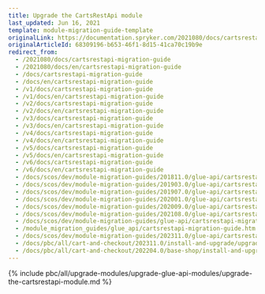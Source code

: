 ```yaml
---
title: Upgrade the CartsRestApi module
last_updated: Jun 16, 2021
template: module-migration-guide-template
originalLink: https://documentation.spryker.com/2021080/docs/cartsrestapi-migration-guide
originalArticleId: 68309196-b653-46f1-8d15-41ca70c19b9e
redirect_from:
  - /2021080/docs/cartsrestapi-migration-guide
  - /2021080/docs/en/cartsrestapi-migration-guide
  - /docs/cartsrestapi-migration-guide
  - /docs/en/cartsrestapi-migration-guide
  - /v1/docs/cartsrestapi-migration-guide
  - /v1/docs/en/cartsrestapi-migration-guide
  - /v2/docs/cartsrestapi-migration-guide
  - /v2/docs/en/cartsrestapi-migration-guide
  - /v3/docs/cartsrestapi-migration-guide
  - /v3/docs/en/cartsrestapi-migration-guide
  - /v4/docs/cartsrestapi-migration-guide
  - /v4/docs/en/cartsrestapi-migration-guide
  - /v5/docs/cartsrestapi-migration-guide
  - /v5/docs/en/cartsrestapi-migration-guide
  - /v6/docs/cartsrestapi-migration-guide
  - /v6/docs/en/cartsrestapi-migration-guide
  - /docs/scos/dev/module-migration-guides/201811.0/glue-api/cartsrestapi-migration-guide.html
  - /docs/scos/dev/module-migration-guides/201903.0/glue-api/cartsrestapi-migration-guide.html
  - /docs/scos/dev/module-migration-guides/201907.0/glue-api/cartsrestapi-migration-guide.html
  - /docs/scos/dev/module-migration-guides/202001.0/glue-api/cartsrestapi-migration-guide.html
  - /docs/scos/dev/module-migration-guides/202009.0/glue-api/cartsrestapi-migration-guide.html
  - /docs/scos/dev/module-migration-guides/202108.0/glue-api/cartsrestapi-migration-guide.html
  - /docs/scos/dev/module-migration-guides/glue-api/cartsrestapi-migration-guide.html
  - /module_migration_guides/glue_api/cartsrestapi-migration-guide.htm
  - /docs/scos/dev/module-migration-guides/202311.0/glue-api/cartsrestapi-migration-guide.html
  - /docs/pbc/all/cart-and-checkout/202311.0/install-and-upgrade/upgrade-modules/upgrade-the-cartsrestapi-module.html
  - /docs/pbc/all/cart-and-checkout/202204.0/base-shop/install-and-upgrade/upgrade-modules/upgrade-the-cartsrestapi-module.html
---
```


{% include pbc/all/upgrade-modules/upgrade-glue-api-modules/upgrade-the-cartsrestapi-module.md %} <!-- To edit, see /_includes/pbc/all/upgrade-modules/upgrade-glue-api-modules/upgrade-the-cartsrestapi-module.md -->
